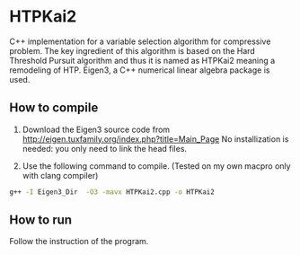 # HTPKai2

C++ implementation for a variable selection algorithm for compressive problem. The key ingredient of this algorithm is based on the Hard Threshold Pursuit algorithm and thus it is named as HTPKai2 meaning a remodeling of HTP. Eigen3, a C++ numerical linear algebra package is used.

##  How to compile

1. Download the Eigen3 source code from http://eigen.tuxfamily.org/index.php?title=Main_Page
No installization is needed: you only need to link the head files.

2. Use the following command to compile. (Tested on my own macpro only with clang compiler)

```Bash
g++ -I Eigen3_Dir  -O3 -mavx HTPKai2.cpp -o HTPKai2
```

## How to run
Follow the instruction of the program.
